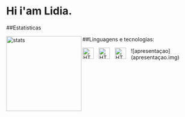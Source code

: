 # Hi i'am Lidia.
##Estatisticas 
<p>
    <img 
    align="left"
    alt="stats"
    height="200px"
    src="![WhatsApp Image 2025-06-06 at 18 25 09](https://github.com/user-attachments/assets/d800914c-78f5-4fd3-a860-6cc944e3f6e4)" />
</p> 
##Linguagens e tecnologias:
<p>
    <img 
    align="left"
    alt="HTML"
    title="HTML"
    width="30px"
    style="padding-right: 10px;"
    src="https://cdn.jsdelivr.net/gh/devicons/devicon@latest/icons/html5/html5-plain.svg" />
</p> 
<p>
    <img 
    align="left"
    alt="HTML"
    title="HTML"
    width="30px"
    style="padding-right: 10px;"
    src="https://cdn.jsdelivr.net/gh/devicons/devicon@latest/icons/css3/css3-plain.svg" />
</p> 

<p>
    <img 
    align="left"
    alt="HTML"
    title="HTML"
    width="30px"
    style="padding-right: 10px;"
    src="https://cdn.jsdelivr.net/gh/devicons/devicon@latest/icons/javascript/javascript-original.svg" />

</p> 
![apresentaçao](apresentaçao.img)
